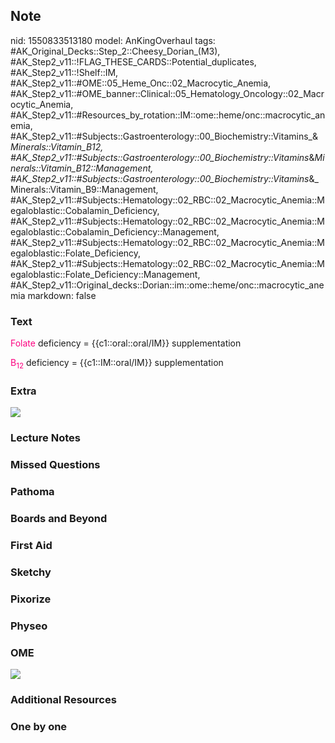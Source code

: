 ## Note
nid: 1550833513180
model: AnKingOverhaul
tags: #AK_Original_Decks::Step_2::Cheesy_Dorian_(M3), #AK_Step2_v11::!FLAG_THESE_CARDS::Potential_duplicates, #AK_Step2_v11::!Shelf::IM, #AK_Step2_v11::#OME::05_Heme_Onc::02_Macrocytic_Anemia, #AK_Step2_v11::#OME_banner::Clinical::05_Hematology_Oncology::02_Macrocytic_Anemia, #AK_Step2_v11::#Resources_by_rotation::IM::ome::heme/onc::macrocytic_anemia, #AK_Step2_v11::#Subjects::Gastroenterology::00_Biochemistry::Vitamins_&_Minerals::Vitamin_B12, #AK_Step2_v11::#Subjects::Gastroenterology::00_Biochemistry::Vitamins_&_Minerals::Vitamin_B12::Management, #AK_Step2_v11::#Subjects::Gastroenterology::00_Biochemistry::Vitamins_&_Minerals::Vitamin_B9::Management, #AK_Step2_v11::#Subjects::Hematology::02_RBC::02_Macrocytic_Anemia::Megaloblastic::Cobalamin_Deficiency, #AK_Step2_v11::#Subjects::Hematology::02_RBC::02_Macrocytic_Anemia::Megaloblastic::Cobalamin_Deficiency::Management, #AK_Step2_v11::#Subjects::Hematology::02_RBC::02_Macrocytic_Anemia::Megaloblastic::Folate_Deficiency, #AK_Step2_v11::#Subjects::Hematology::02_RBC::02_Macrocytic_Anemia::Megaloblastic::Folate_Deficiency::Management, #AK_Step2_v11::Original_decks::Dorian::im::ome::heme/onc::macrocytic_anemia
markdown: false

### Text
<font color="#FC0280">Folate</font> deficiency =
{{c1::oral::oral/IM}} supplementation
<div>
  <font color="#FC0280">B<sub>12</sub></font> deficiency =
  {{c1::IM::oral/IM}} supplementation
</div>

### Extra
<div>
  <div><img src="paste-191156109443075.jpg"></div>
</div>

### Lecture Notes


### Missed Questions


### Pathoma


### Boards and Beyond


### First Aid


### Sketchy


### Pixorize


### Physeo


### OME
<div class="ome-widget">
  <a href=
  "https://onlinemeded.org/spa/hematology-oncology/macrocytic-anemia/acquire?ref=anki">
  <img src="_OME_AnkiFlashcards_Lesson_4.png"></a>
</div>

### Additional Resources


### One by one

